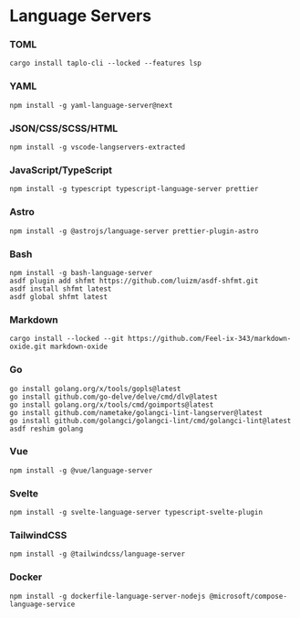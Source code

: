 # Language Servers

### TOML

```shell:terminal
cargo install taplo-cli --locked --features lsp
```

### YAML

```shell:terminal
npm install -g yaml-language-server@next
```

### JSON/CSS/SCSS/HTML

```shell:terminal
npm install -g vscode-langservers-extracted
```

### JavaScript/TypeScript

```shell:terminal
npm install -g typescript typescript-language-server prettier
```

### Astro

```shell:terminal
npm install -g @astrojs/language-server prettier-plugin-astro
```

### Bash

```shell:terminal
npm install -g bash-language-server
asdf plugin add shfmt https://github.com/luizm/asdf-shfmt.git
asdf install shfmt latest
asdf global shfmt latest
```

### Markdown

```shell:terminal
cargo install --locked --git https://github.com/Feel-ix-343/markdown-oxide.git markdown-oxide
```

### Go

```shell:terminal
go install golang.org/x/tools/gopls@latest
go install github.com/go-delve/delve/cmd/dlv@latest
go install golang.org/x/tools/cmd/goimports@latest
go install github.com/nametake/golangci-lint-langserver@latest
go install github.com/golangci/golangci-lint/cmd/golangci-lint@latest
asdf reshim golang
```

### Vue

```shell:terminal
npm install -g @vue/language-server
```

### Svelte

```shell:terminal
npm install -g svelte-language-server typescript-svelte-plugin
```

### TailwindCSS

```shell:terminal
npm install -g @tailwindcss/language-server
```

### Docker

```shell:terminal
npm install -g dockerfile-language-server-nodejs @microsoft/compose-language-service
```
